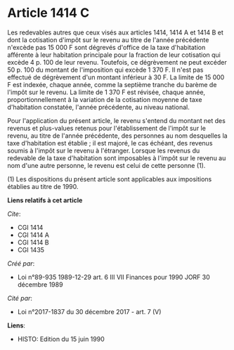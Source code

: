 # Article 1414 C

Les redevables autres que ceux visés aux articles 1414, 1414 A et 1414 B et dont la cotisation d'impôt sur le revenu au titre
de l'année précédente n'excède pas 15 000 F sont dégrevés d'office de la taxe d'habitation afférente à leur habitation
principale pour la fraction de leur cotisation qui excède 4 p. 100 de leur revenu. Toutefois, ce dégrèvement ne peut excéder
50 p. 100 du montant de l'imposition qui excède 1 370 F. Il n'est pas effectué de dégrèvement d'un montant inférieur à 30 F.
La limite de 15 000 F est indexée, chaque année, comme la septième tranche du barème de l'impôt sur le revenu. La limite de 1
370 F est révisée, chaque année, proportionnellement à la variation de la cotisation moyenne de taxe d'habitation constatée,
l'année précédente, au niveau national.

Pour l'application du présent article, le revenu s'entend du montant net des revenus et plus-values retenus pour
l'établissement de l'impôt sur le revenu, au titre de l'année précédente, des personnes au nom desquelles la taxe
d'habitation est établie ; il est majoré, le cas échéant, des revenus soumis à l'impôt sur le revenu à l'étranger. Lorsque
les revenus du redevable de la taxe d'habitation sont imposables à l'impôt sur le revenu au nom d'une autre personne, le
revenu est celui de cette personne (1).

(1) Les dispositions du présent article sont applicables aux impositions établies au titre de 1990.

**Liens relatifs à cet article**

_Cite_:

  - CGI 1414
  - CGI 1414 A
  - CGI 1414 B
  - CGI 1435

_Créé par_:

  - Loi n°89-935 1989-12-29 art. 6 III VII Finances pour 1990 JORF 30 décembre 1989

_Cité par_:

  - Loi n°2017-1837 du 30 décembre 2017 - art. 7 (V)

**Liens**:

  - HISTO: Edition du 15 juin 1990
